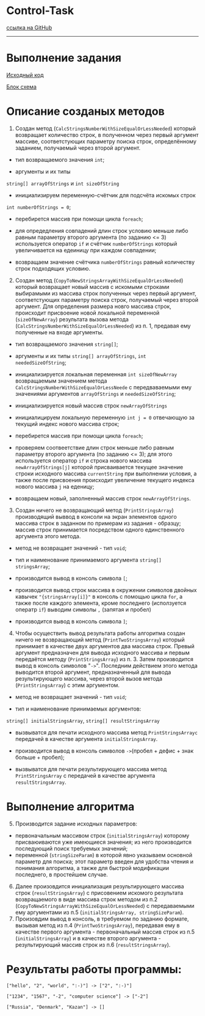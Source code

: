 # Control-Task
[ссылка на GitHub](https://github.com/pavlovefim/Control-Task)

---
# Выполнение задания

[Исходный код](https://github.com/pavlovefim/Control-Task/blob/main/Program.cs)

[Блок схема](https://github.com/pavlovefim/Control-Task/blob/main/BlockShema.png)

# Описание созданых методов
1. Создан метод (```CalcStringsNumberWithSizeEqualOrLessNeeded```) который возвращает количество строк, в полученном через первый аргумент массиве, соответстующих параметру поиска строк, определённому заданием, получаемый через второй аргумент.

* тип возвращаемого значения ```int```;

* аргументы и их типы

```string[] arrayOfStrings``` и ```int sizeOfString```

* инициализируем переменную-счётчик для подсчёта искомых строк

```int numberOfStrings = 0```;

* перебирется массив при помощи цикла ```foreach```;

* для опредедления совпадений длин строк условию меньше либо равным параметру второго аргумента (по заданию <= 3) используется оператор ```if``` и счётчик ```numberOfStrings``` который увеличивается на едеиницу при каждом совпадении;

* возвращаем значение счётчика ```numberOfStrings``` равный количеству строк подходящих условию.

2. Создан метод (```CopyToNewStringsArrayWithSizeEqualOrLessNeeded```) который возвращает новый массив с искомыми строками выбирамыми из массива строк полученных через первый аргумент, соответстующих параметру поиска строк, получаемый через второй аргумент. Для определения размера новго массива строк, происходит присвоение новой локальной переменной (```sizeOfNewArray```) результата вызова метода (```CalcStringsNumberWithSizeEqualOrLessNeeded```) из п. 1, предавая ему полученные на входе аргументы.

* тип возвращаемого значения ```string[]```;

* аргументы и их типы ```string[] arrayOfStrings```, ```int neededSizeOfString```;

* инициализируется локальная переменная ```int sizeOfNewArray ```возвращаемым значением метода ```CalcStringsNumberWithSizeEqualOrLessNeede``` с передваваемыми ему значениями аргументов ```arrayOfStrings``` и ```neededSizeOfString```;

* инициализируется новый массив строк ```newArrayOfStrings```

* инициалицируем локальную переменную ```int j = 0``` отвечающую за текущий индекс нового массива строк;

* перебирется массив при помощи цикла ```foreach```;

* проверяем соотвеетствие длин строк меньше либо равным параметру второго аргумента (по заданию <= 3); для этого используется оператор ```if``` и строка нового массива ```newArrayOfStrings[j]``` которой присваивается текущее значение строки исходного массива ```currentString``` при выполнении условия, а также после присвоения происходит увеличение текущего индекса нового массива ```j``` на еденицу;

* возвращаем новый, заполненный массив строк ```newArrayOfStrings```.

3. Создан ничего не возвращающий метод (```PrintStringsArray```) производящий выввод в консоли на экран элементов одного массива строк в заданном по примерам из задания - образцу; массив строк принимается посредством одного единственного аргумента этого метода.

* метод не возвращает значений - тип ```void```;

* тип и наименование принимаемого аргумента ```string[] stringsArray```;

* производится вывод в консоль символа ```[```;

* производится вывод строк массива в окружении символов двойных кавычек ```"{stringsArray[i]}"``` в консоль с помощью цикла ```for```, а также после каждого элемента, кроме последнего (исползуется оператр ```if```) выводим символы ```,``` (запятая и пробел)

* производится вывод в консоль символа ```]```;

4. Чтобы осуществить вывод результата работы алгоритма создан ничего не возвращающий метод (```PrintTwoStringsArray```) который принимает в качестве двух аргументов два массива строк. Превый аргумент предназначен для вывода исходного массива и первым передаётся методу (```PrintStringsArray```) из п. 3. Затем производится вывод в консоль символов "``` -> ```". Последним действием этого метода выводится второй аргумент, предназначенный для вывода результирующего массива, через второй вызов метода (```PrintStringsArray```) с этим аргументом.

* метод не возвращает значений - тип ```void```;

* тип и наименование принимаемых аргументов:

```string[] initialStringsArray```, ```string[] resultStringsArray```

* вызвыватся для печати исходного массива метод ```PrintStringsArrayс``` передачей в качестве аргумента ```initialStringsArray```.

* производится вывод в консоль символов ```->```(пробел + дефис + знак больше + пробел);

* вызвыватся для печати результирующего массива метод ```PrintStringsArray``` с передачей в качестве аргумента ```resultStringsArray```.

# Выполнение алгоритма

5. Производится задание исходных параметров:
* первоначальным массивом строк (```initialStringsArray```) которому присваюиваются уже имеющиеся значения; из него производится последующий поиск требуемых значений;
* переменной (```stringSizeParam```) в которой явно указываем основной параметр для поиска; этот параметр введен для удобства чтения и понимания алгоритма, а также для быстрой модификации последнего, в простейшем случае.
6. Далее произовдится инициализация результирующего массива строк (```resultStringsArray```) с присовением искомого результата возвращаемого в виде массива строк методом из п.2 (```CopyToNewStringsArrayWithSizeEqualOrLessNeeded```) с передаваемыми ему аргументами из п.5 (```initialStringsArray, stringSizeParam```).
7. Произовдим вывод в консоль, в требуемом по заданию формате, вызывая метод из п.4 (```PrintTwoStringsArray```), передавая ему в качестве первого аргумента - первоначальный массив строк из п.5 (```initialStringsArray```) и в качестве второго аргумента - результирующий массив строк из п.6 (```resultStringsArray```).

# Результаты работы программы:
```
["hello", "2", "world", ":-)"] -> ["2", ":-)"]

["1234", "1567", "-2", "computer science"] -> ["-2"]

["Russia", "Denmark", "Kazan"] -> []
